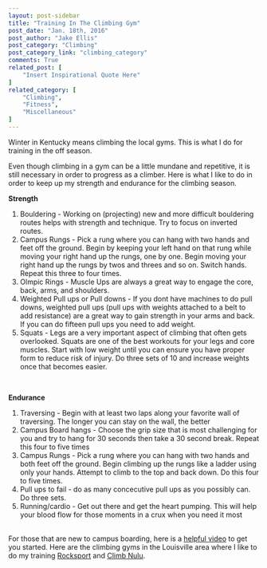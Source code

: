```yaml
---
layout: post-sidebar
title: "Training In The Climbing Gym"
post_date: "Jan. 18th, 2016"
post_author: "Jake Ellis"
post_category: "Climbing"
post_category_link: "climbing_category"
comments: True
related_post: [
	"Insert Inspirational Quote Here"
]
related_category: [
	"Climbing",
	"Fitness",
	"Miscellaneous"
]
---
```


Winter in Kentucky means climbing the local gyms. This is what I do for training in the off season. <!--endpreview--> 

Even though climbing in a gym can be a little mundane and repetitive, it is still necessary in order to progress as a climber. Here is what I like to do in order to keep up my strength and endurance for the climbing season.

<strong>Strength</strong>
<ol>
  <li>Bouldering - Working on (projecting) new and more difficult bouldering routes helps with strength and technique. Try to focus on inverted routes.</li>
  <li>Campus Rungs - Pick a rung where you can hang with two hands and feet off the ground. Begin by keeping your left hand on that rung while moving your right hand up the rungs, one by one. Begin moving your right hand up the rungs by twos and threes and so on. Switch hands. Repeat this three to four times.</li>
  <li>Olmpic Rings - Muscle Ups are always a great way to engage the core, back, arms, and shoulders.</li>
  <li>Weighted Pull ups or Pull downs - If you dont have machines to do pull downs, weighted pull ups (pull ups with weights attached to a belt to add resistance) are a great way to gain strength in your arms and back. If you can do fifteen pull ups you need to add weight.</li>
  <li>Squats - Legs are a very important aspect of climbing that often gets overlooked. Squats are one of the best workouts for your legs and core muscles. Start with low weight until you can ensure you have proper form to reduce risk of injury. Do three sets of 10 and increase weights once that becomes easier.</li>
</ol>
<br>

<strong>Endurance</strong>
<ol>
<li>Traversing - Begin with at least two laps along your favorite wall of traversing. The longer you can stay on the wall, the better</li>
<li>Campus Board hangs - Choose the grip size that is most challenging for you and try to hang for 30 seconds then take a 30 second break. Repeat this four to five times</li>
<li>Campus Rungs - Pick a rung where you can hang with two hands and both feet off the ground. Begin climbing up the rungs like a ladder using only your hands. Attempt to climb to the top and back down. Do this four to five times.</li>
<li>Pull ups to fail - do as many concecutive pull ups as you possibly can. Do three sets.</li>
<li>Running/cardio - Get out there and get the heart pumping. This will help your blood flow for those moments in a crux when you need it most</li>
</ol>
<br>
For those that are new to campus boarding, here is a <a href="https://www.youtube.com/watch?v=L861czXKGaI">helpful video</a> to get you started. Here are the climbing gyms in the Louisville area where I like to do my training <a href="http://www.climbrocksport.com/">Rocksport</a> and <a href="http://climbnulu.com/">Climb Nulu</a>.
